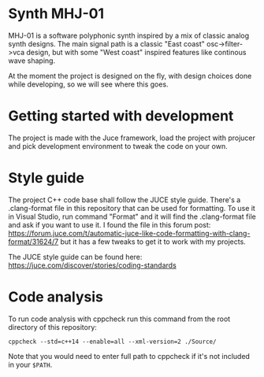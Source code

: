 # Synth MHJ-01
MHJ-01 is a software polyphonic synth inspired by a mix of classic analog synth designs.
The main signal path is a classic "East coast" osc->filter->vca design, but with some "West coast" inspired features like continous wave shaping.

At the moment the project is designed on the fly, with design choices done while developing, so we will see where this goes.

# Getting started with development
The project is made with the Juce framework, load the project with projucer and pick development environment to tweak the code on your own.

# Style guide
The project C++ code base shall follow the JUCE style guide. There's a .clang-format file in this repository that can be used for formatting.
To use it in Visual Studio, run command "Format" and it will find the .clang-format file and ask if you want to use it. I found the file in this
forum post: https://forum.juce.com/t/automatic-juce-like-code-formatting-with-clang-format/31624/7 but it has a few tweaks to get it to work with
my projects.

The JUCE style guide can be found here: https://juce.com/discover/stories/coding-standards

# Code analysis
To run code analysis with cppcheck run this command from the root directory of this repository:

`cppcheck --std=c++14 --enable=all --xml-version=2 ./Source/`

Note that you would need to enter full path to cppcheck if it's not included in your `$PATH`.
